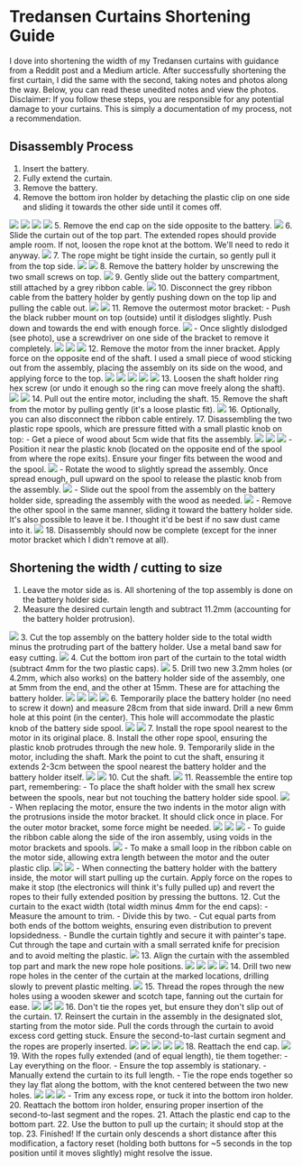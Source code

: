 # Tredansen Curtains Shortening Guide

I dove into shortening the width of my Tredansen curtains with guidance from a Reddit post and a Medium article. After successfully shortening the first curtain, I did the same with the second, taking notes and photos along the way. Below, you can read these unedited notes and view the photos. Disclaimer: If you follow these steps, you are responsible for any potential damage to your curtains. This is simply a documentation of my process, not a recommendation.

## Disassembly Process
1. Insert the battery.
2. Fully extend the curtain.
3. Remove the battery.
4. Remove the bottom iron holder by detaching the plastic clip on one side and sliding it towards the other side until it comes off.
<img src="img/4-1.jpg" />
<img src="img/4-2.jpg" />
<img src="img/4-3.jpg" />
<img src="img/4-4.jpg" />
5. Remove the end cap on the side opposite to the battery.
<img src="img/5.jpg" />
6. Slide the curtain out of the top part. The extended ropes should provide ample room. If not, loosen the rope knot at the bottom. We'll need to redo it anyway.
<img src="img/6.jpg" />
7. The rope might be tight inside the curtain, so gently pull it from the top side.
<img src="img/7-1.jpg" />
<img src="img/7-2.jpg" />
8. Remove the battery holder by unscrewing the two small screws on top.
<img src="img/8.jpg" />
9. Gently slide out the battery compartment, still attached by a grey ribbon cable.
<img src="img/9.jpg" />
10. Disconnect the grey ribbon cable from the battery holder by gently pushing down on the top lip and pulling the cable out.
<img src="img/10-1.jpg" />
<img src="img/10-2.jpg" />
11. Remove the outermost motor bracket:
    - Push the black rubber mount on top (outside) until it dislodges slightly. Push down and towards the end with enough force.
    <img src="img/11-1.jpg" />
    - Once slightly dislodged (see photo), use a screwdriver on one side of the bracket to remove it completely.
    <img src="img/11-2.jpg" />
    <img src="img/11-3.jpg" />
    <img src="img/11-4.jpg" />
12. Remove the motor from the inner bracket. Apply force on the opposite end of the shaft. I used a small piece of wood sticking out from the assembly, placing the assembly on its side on the wood, and applying force to the top.
<img src="img/12-1.jpg" />
<img src="img/12-2.jpg" />
<img src="img/12-3.jpg" />
<img src="img/12-4.jpg" />
<img src="img/12-5.jpg" />
13. Loosen the shaft holder ring hex screw (or undo it enough so the ring can move freely along the shaft).
<img src="img/13-1.jpg" />
<img src="img/13-2.jpg" />
14. Pull out the entire motor, including the shaft.
15. Remove the shaft from the motor by pulling gently (it's a loose plastic fit).
<img src="img/15.jpg" />
16. Optionally, you can also disconnect the ribbon cable entirely.
17. Disassembling the two plastic rope spools, which are pressure fitted with a small plastic knob on top:
    - Get a piece of wood about 5cm wide that fits the assembly.
    <img src="img/17-1.jpg" />
    <img src="img/17-2.jpg" />
    <img src="img/17-3.jpg" />
    - Position it near the plastic knob (located on the opposite end of the spool from where the rope exits). Ensure your finger fits between the wood and the spool.
    <img src="img/17-4.jpg" />
    - Rotate the wood to slightly spread the assembly. Once spread enough, pull upward on the spool to release the plastic knob from the assembly.
    <img src="img/17-5.jpg" />
    - Slide out the spool from the assembly on the battery holder side, spreading the assembly with the wood as needed.
    <img src="img/17-6.jpg" />
    - Remove the other spool in the same manner, sliding it toward the battery holder side. It's also possible to leave it be. I thought it'd be best if no saw dust came into it.
    <img src="img/17-7.jpg" />
18. Disassembly should now be complete (except for the inner motor bracket which I didn't remove at all).

## Shortening the width / cutting to size
1. Leave the motor side as is. All shortening of the top assembly is done on the battery holder side.
2. Measure the desired curtain length and subtract 11.2mm (accounting for the battery holder protrusion).
<img src="img/cut2.jpg" />
3. Cut the top assembly on the battery holder side to the total width minus the protruding part of the battery holder. Use a metal band saw for easy cutting.
<img src="img/cut3.jpg" />
4. Cut the bottom iron part of the curtain to the total width (subtract 4mm for the two plastic caps).
<img src="img/cut4.jpg" />
5. Drill two new 3.2mm holes (or 4.2mm, which also works) on the battery holder side of the assembly, one at 5mm from the end, and the other at 15mm. These are for attaching the battery holder.
<img src="img/cut5-1.jpg" />
<img src="img/cut5-2.jpg" />
<img src="img/cut5-3.jpg" />
<img src="img/cut5-4.jpg" />
6. Temporarily place the battery holder (no need to screw it down) and measure 28cm from that side inward. Drill a new 6mm hole at this point (in the center). This hole will accommodate the plastic knob of the battery side spool.
<img src="img/cut6-1.jpg" />
<img src="img/cut6-2.jpg" />
7. Install the rope spool nearest to the motor in its original place.
8. Install the other rope spool, ensuring the plastic knob protrudes through the new hole.
9. Temporarily slide in the motor, including the shaft. Mark the point to cut the shaft, ensuring it extends 2-3cm between the spool nearest the battery holder and the battery holder itself.
<img src="img/cut9-1.jpg" />
<img src="img/cut9-2.jpg" />
10. Cut the shaft.
<img src="img/cut10.jpg" />
11. Reassemble the entire top part, remembering:
    - To place the shaft holder with the small hex screw between the spools, near but not touching the battery holder side spool.
    <img src="img/cut11-1.jpg" />
    - When replacing the motor, ensure the two indents in the motor align with the protrusions inside the motor bracket. It should click once in place. For the outer motor bracket, some force might be needed.
    <img src="img/cut11-2.jpg" />
    <img src="img/cut11-3.jpg" />
    <img src="img/cut11-4.jpg" />
    - To guide the ribbon cable along the side of the iron assembly, using voids in the motor brackets and spools.
    <img src="img/cut11-5.jpg" />
    - To make a small loop in the ribbon cable on the motor side, allowing extra length between the motor and the outer plastic clip.
    <img src="img/cut11-6.jpg" />
    <img src="img/cut11-7.jpg" />
    - When connecting the battery holder with the battery inside, the motor will start pulling up the curtain. Apply force on the ropes to make it stop (the electronics will think it's fully pulled up) and revert the ropes to their fully extended position by pressing the buttons.
12. Cut the curtain to the exact width (total width minus 4mm for the end caps):
    - Measure the amount to trim.
    - Divide this by two.
    - Cut equal parts from both ends of the bottom weights, ensuring even distribution to prevent lopsidedness.
    - Bundle the curtain tightly and secure it with painter's tape. Cut through the tape and curtain with a small serrated knife for precision and to avoid melting the plastic.
    <img src="img/cut12.jpg" />
13. Align the curtain with the assembled top part and mark the new rope hole positions.
<img src="img/cut13-1.jpg" />
<img src="img/cut13-2.jpg" />
<img src="img/cut13-3.jpg" />
<img src="img/cut13-4.jpg" />
14. Drill two new rope holes in the center of the curtain at the marked locations, drilling slowly to prevent plastic melting.
<img src="img/cut14-1.jpg" />
15. Thread the ropes through the new holes using a wooden skewer and scotch tape, fanning out the curtain for ease.
<img src="img/cut15-1.jpg" />
<img src="img/cut15-2.jpg" />
<img src="img/cut15-3.jpg" />
16. Don't tie the ropes yet, but ensure they don't slip out of the curtain.
17. Reinsert the curtain in the assembly in the designated slot, starting from the motor side. Pull the cords through the curtain to avoid excess cord getting stuck. Ensure the second-to-last curtain segment and the ropes are properly inserted.
<img src="img/cut17-1.jpg" />
<img src="img/cut17-2.jpg" />
<img src="img/cut17-3.jpg" />
<img src="img/cut17-4.jpg" />
<img src="img/cut17-5.jpg" />
18. Reattach the end cap.
<img src="img/cut18.jpg" />
19. With the ropes fully extended (and of equal length), tie them together:
    - Lay everything on the floor.
    - Ensure the top assembly is stationary.
    - Manually extend the curtain to its full length.
    - Tie the rope ends together so they lay flat along the bottom, with the knot centered between the two new holes.
    <img src="img/cut19-1.jpg" />
    <img src="img/cut19-2.jpg" />
    <img src="img/cut19-3.jpg" />
    - Trim any excess rope, or tuck it into the bottom iron holder.
20. Reattach the bottom iron holder, ensuring proper insertion of the second-to-last segment and the ropes.
21. Attach the plastic end cap to the bottom part.
22. Use the button to pull up the curtain; it should stop at the top.
23. Finished! If the curtain only descends a short distance after this modification, a factory reset (holding both buttons for ~5 seconds in the top position until it moves slightly) might resolve the issue.
